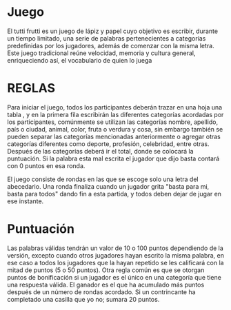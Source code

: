 # Juego

El tutti frutti es un juego de lápiz y papel cuyo objetivo es escribir, durante un tiempo limitado, una serie de palabras pertenecientes a categorías predefinidas por los jugadores, además de comenzar con la misma letra. Este juego tradicional reúne velocidad, memoria y cultura general, enriqueciendo así, el vocabulario de quien lo juega

# REGLAS
Para iniciar el juego, todos los participantes deberán trazar en una hoja una tabla , y en la primera fila escribirán las diferentes categorías acordadas por los participantes, comúnmente se utilizan las categorías nombre, apellido, país o ciudad, animal, color, fruta o verdura y cosa, sin embargo también se pueden separar las categorías mencionadas anteriormente o agregar otras categorías diferentes como deporte, profesión, celebridad, entre otras. Después de las categorías deberá ir el total, donde se colocará la puntuación.  Si la palabra esta mal escrita el jugador que dijo basta contará con 0 puntos en esa ronda.

El juego consiste de rondas en las que se escoge solo una letra del abecedario.
Una ronda finaliza cuando un jugador grita "basta para mi, basta para todos" dando fin a esta partida, y todos deben dejar de jugar en ese instante.

# Puntuación
Las palabras válidas tendrán un valor de 10 o 100 puntos dependiendo de la versión, excepto cuando otros jugadores hayan escrito la misma palabra, en ese caso a todos los jugadores que la hayan repetido se les calificará con la mitad de puntos (5 o 50 puntos). Otra regla común es que se otorgan puntos de bonificación si un jugador es el único en una categoría que tiene una respuesta válida. El ganador es el que ha acumulado más puntos después de un número de rondas acordado. Si un contrincante ha completado una casilla que yo no; sumara 20 puntos.
